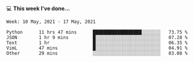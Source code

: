 💻 **This week I've done...**

<!--START_SECTION:waka-->
```text
Week: 10 May, 2021 - 17 May, 2021

Python      11 hrs 47 mins      ██████████████████░░░░░░░   73.75 % 
JSON        1 hr 9 mins         █░░░░░░░░░░░░░░░░░░░░░░░░   07.28 % 
Text        1 hr                █░░░░░░░░░░░░░░░░░░░░░░░░   06.35 % 
VimL        47 mins             █░░░░░░░░░░░░░░░░░░░░░░░░   04.91 % 
Other       29 mins             ░░░░░░░░░░░░░░░░░░░░░░░░░   03.08 %
```
<!--END_SECTION:waka-->
